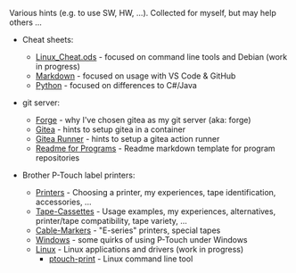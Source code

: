 Various hints (e.g. to use SW, HW, ...). Collected for myself, but may help others ...

* Cheat sheets:
  * [Linux_Cheat.ods](cheats/Linux_Cheat.ods) - focused on command line tools and Debian (work in progress)
  * [Markdown](cheats/markdown_cheat.md) - focused on usage with VS Code & GitHub
  * [Python](cheats/python_cheat.md) - focused on differences to C#/Java

* git server:
  * [Forge](git-server/forge.md) - why I've chosen gitea as my git server (aka: forge)
  * [Gitea](git-server/gitea.md) - hints to setup gitea in a container
  * [Gitea Runner](git-server/gitea-runner.md) - hints to setup a gitea action runner
  * [Readme for Programs](git-server/readme-template-program.md) - Readme markdown template for program repositories

* Brother P-Touch label printers:
  * [Printers](ptouch/P-Touch-Printers.md) - Choosing a printer, my experiences, tape identification, accessories, ...
  * [Tape-Cassettes](ptouch/P-Touch-Tape-Cassettes.md) - Usage examples, my experiences, alternatives, printer/tape compatibility, tape variety, ...
  * [Cable-Markers](ptouch/P-Touch-Cable-Markers.md) - "E-series" printers, special tapes
  * [Windows](ptouch/P-Touch-Windows.md) - some quirks of using P-Touch under Windows
  * [Linux](ptouch/P-Touch-Linux.md) - Linux applications and drivers (work in progress)
    * [ptouch-print](ptouch/P-Touch-Linux-ptouch-print.md) - Linux command line tool
